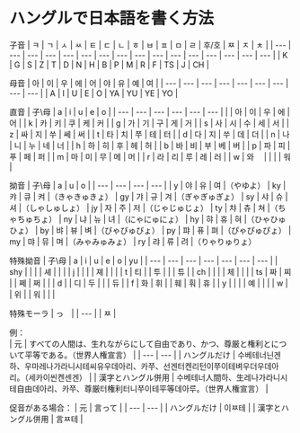 # ハングルで日本語を書く方法

子音
| ㅋ | ㄱ | ㅅ | ㅆ | ㅌ | ㄷ | ㄴ | ㅎ | ㅂ | ㅍ | ㅁ | ㄹ | 후/호 | ㅉ | ㅈ | ㅊ |
| --- | --- | --- | --- | --- | --- | --- | --- | --- | --- | --- | --- | --- | --- | --- | --- |
| K | G | S | Z | T | D | N | H | B | P | M | R | F | TS | J | CH |

母音
| 아 | 이 | 우 | 에 | 어 | 야 | 유 | 예 | 여 |
| --- | --- | --- | --- | --- | --- | --- | --- | --- |
| A | I | U | E | O | YA | YU | YE | YO |

直音
| 子\母 | a | i | u | e | o |
| --- | --- | --- | --- | --- | --- |
|  | 아 | 이 | 우 | 에 | 어 | 
| k | 카 | 키 | 쿠 | 케 | 커 | 
| g | 가 | 기 | 구 | 게 | 거 | 
| s | 사 | 시 | 수 | 세 | 서 | 
| z | 싸 | 지 | 쑤 | 쎄 | 써 | 
| t | 타 | 치 | 쭈 | 테 | 터 | 
| d | 다 | 지 | 쑤 | 데 | 더 | 
| n | 나 | 니 | 누 | 네 | 너 | 
| h | 하 | 히 | 후 | 헤 | 허 | 
| b | 바 | 비 | 부 | 베 | 버 | 
| p | 파 | 피 | 푸 | 페 | 퍼 | 
| m | 마 | 미 | 무 | 메 | 머 | 
| r | 라 | 리 | 루 | 레 | 러 | 
| w | 와　 |  |  |  | 워 | 

拗音
| 子\母 | a | u | o |
| --- | --- | --- | --- |
| y | 야 | 유 | 여 |（やゆよ）
| ky | 캬 | 큐 | 켜 |（きゃきゅきょ）
| gy | 갸 | 규 | 겨 |（ぎゃぎゅぎょ）
| sy | 샤 | 슈 | 셔 |（しゃしゅしょ）
| jy | 자 | 주 | 저 |（じゃじゅじょ）
| ty | 챠 | 츄 | 쳐 |（ちゃちゅちょ）
| ny | 냐 | 뉴 | 녀 |（にゃにゅにょ）
| hy | 햐 | 휴 | 혀 |（ひゃひゅひょ）
| by | 뱌 | 뷰 | 벼 |（びゃびゅびょ）
| py | 퍄 | 퓨 | 펴 |（ぴゃぴゅぴょ）
| my | 먀 | 뮤 | 며 |（みゃみゅみょ）
| ry | 랴 | 류 | 려 |（りゃりゅりょ）

特殊拗音
| 子\母 | a | i | u | e | o | yu |
| --- | --- | --- | --- | --- | --- | --- |
| shy |  |  |  | 셰 |  |  | 
| j |  |  |  | 졔 |  |  | 
| t | 티 |  | 투 |  |  | 튜 |
| ch |  |  |  | 체 |  |  |
| ts | 짜 | 찌 |  | 쩨 | 쩌 |  |
| d |  | 디 | 두 |  |  | 듀 |
| f | 화 | 휘 |  | 훼 | 훠 | 휴 |
| y |  |  |  | 예 |  |  |
| w |  | 위 |  | 워 |  |  |

特殊モーラ
| っ　|
| --- |
| ㅉ |

例：  
| 元 | すべての人間は、生れながらにして自由であり、かつ、尊厳と権利とについて平等である。（世界人権宣言）   | 
| --- | --- |
| ハングルだけ | 수베테너닌겐하、우마레나가라니시테씨유우데아리、카쭈、선겐터켄리턴이쭈이테벼우더우데아리。（세카이씬켄센겐）   | 
| 漢字とハングル併用 | 수베테너人間하、生레나가라니시테自由데아리、카쭈、尊厳터権利터니쭈이테平等데아루。（世界人権宣言）   | 

促音がある場合： 
| 元 | 言って | 
| --- | --- |
| ハングルだけ | 이ㅉ테 | 
| 漢字とハングル併用 | 言ㅉ테 | 
